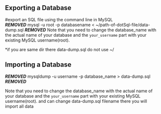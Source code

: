 ## Exporting a Database
#export an SQL file using the command line in MySQL\
***REMOVED*** 
mysql -u root -p databasename < ~/path-of-dotSql-file/data-dump.sql 
***REMOVED*** 
Note that you need to change the database_name with the actual name of your database and the `your_username` part with your existing MySQL username(root).

*if you are same dir there data-dump.sql do not use ~/

## Importing a Database
***REMOVED***
mysqldump -u username -p database_name > data-dump.sql 
***REMOVED***

Note that you need to change the database_name with the actual name of your database and the `your_username` part with your existing MySQL username(root).
and can change data-dump.sql filename there you will import all data


